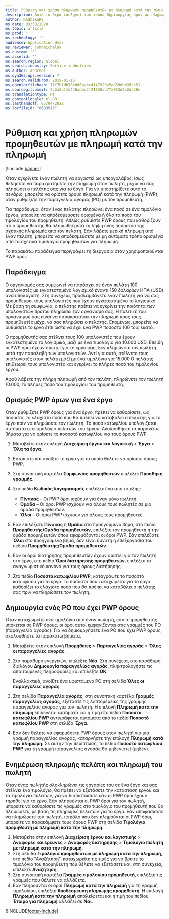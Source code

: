 ```yaml
---
title: Ρύθμιση και χρήση πληρωμών προμηθευτών με πληρωμή κατά την πληρωμή
description: Αυτό το θέμα επεξηγεί τον τρόπο δημιουργίας όρων με πληρωμή κατά την πληρωμή (PWP), ώστε να μπορείτε να αποδεσμεύσετε μερικές πληρωμές προμηθευτών, με βάση τις πληρωμές του πελάτη.
author: RadhikaRS
ms.date: 03/30/2020
ms.topic: article
ms.prod: ''
ms.technology: ''
audience: Application User
ms.reviewer: johnmichalak
ms.custom: ''
ms.assetid: ''
ms.search.region: Global
ms.search.industry: Service industries
ms.author: andchoi
ms.dyn365.ops.version: 7
ms.search.validFrom: 2019-01-15
ms.openlocfilehash: 71f7b1db58c0d6aacc4f47920e5ad39dbb35ec51
ms.sourcegitcommit: 2c2a5a11d446adec2f21030ab77a053d7e2da28e
ms.translationtype: HT
ms.contentlocale: el-GR
ms.lasthandoff: 05/04/2022
ms.locfileid: "8683913"
---
```

# <a name="set-up-and-use-pay-when-paid-vendor-payments"></a>Ρύθμιση και χρήση πληρωμών προμηθευτών με πληρωμή κατά την πληρωμή

[!include [banner](../includes/banner.md)]

Όταν εγκρίνετε έναν πωλητή να εργαστεί ως υπεργολάβος, ίσως θελήσετε να παρακρατήσετε την πληρωμή στον πωλητή, μέχρι να σας πληρώσει ο πελάτης σας για το έργο. Για να υποστηρίξετε αυτό το σενάριο, μπορείτε να ορίσετε όρους πληρωμή κατά την πληρωμή (PWP), όταν ρυθμίζετε την παραγγελία αγοράς (PO) με τον προμηθευτή.

Για παράδειγμα, όταν ένας πελάτης πληρώνει ένα ποσό σε ένα τιμολόγιο έργου, μπορείτε να αποδεσμεύσετε ορισμένα ή όλα τα ποσά του τιμολογίου του προμηθευτή. Απλώς ρυθμίστε PWP όρους που καθορίζουν ότι ο προμηθευτής θα πληρωθεί μετά τη λήψη ενός ποσοστού της σχετικής πληρωμής από τον πελάτη. Εάν λάβετε μερική πληρωμή από έναν πελάτη, μπορείτε να αποδεσμεύσετε με μη αυτόματο τρόπο ορισμένα από τα σχετικά τιμολόγια προμηθευτών για πληρωμή.

Το παρακάτω παράδειγμα περιγράφει τη διεργασία όταν χρησιμοποιούνται PWP όροι.

## <a name="example"></a>Παράδειγμα

Ο οργανισμός σας συμφωνεί να παράσχει σε έναν πελάτη 100 υπολογιστές με εγκατεστημένο λογισμικό έναντι 150 δολαρίων ΗΠΑ (USD) ανά υπολογιστή. Στη συνέχεια, προσλαμβάνετε έναν πωλητή για να σας προμηθεύσει τους υπολογιστές που έχουν εγκατεστημένο το λογισμικό. Με βάση τη συμφωνία, ο πελάτης πρέπει να εγκρίνει την ποιότητα των υπολογιστών προτού πληρώσει τον οργανισμό σας. Η πολιτική του οργανισμού σας είναι να παρακρατήσει την πληρωμή προς τους προμηθευτές μέχρι να σας πληρώσει ο πελάτης. Επομένως, μπορείτε να ρυθμίσετε το έργο έτσι ώστε να έχει ένα PWP ποσοστό 100 τοις εκατό.

Ο προμηθευτής σας στέλνει τους 100 υπολογιστές που έχουν εγκατεστημένο το λογισμικό, μαζί με ένα τιμολόγιο για 10.000 USD. Επειδή οι PWP όροι έχουν οριστεί για το έργο σας, δεν πληρώνετε τον πωλητή μετά την παραλαβή των υπολογιστών. Αντί για αυτό, στέλνετε τους υπολογιστές στον πελάτη μαζί με ένα τιμολόγιο για 15.000 Ο πελάτης επιθεωρεί τους υπολογιστές και εγκρίνει το πλήρες ποσό του τιμολογίου έργου.

Αφού λάβετε την πλήρη πληρωμή από τον πελάτη, πληρώνετε τον πωλητή 10.000, το πλήρες ποσό του τιμολογίου του προμηθευτή.

## <a name="set-up-pwp-terms-for-a-project"></a>Ορισμός PWP όρων για ένα έργο

Όταν ρυθμίζετε PWP όρους για ένα έργο, πρέπει να καθορίσετε, ως ποσοστό, το ελάχιστο ποσό που θα πρέπει να καταβάλει ο πελάτης για το έργο πριν να πληρώσετε τον πωλητή. Το ποσό κατωφλίου υπολογίζεται αυτόματα στα τιμολόγια πελατών του έργου. Ακολουθήστε τα παρακάτω βήματα για να ορίσετε το ποσοστό κατωφλίου για τους όρους PWP.

1. Μεταβείτε στην επλογή **Διαχείριση έργου και λογιστική** \> **Έργα** \> **Όλα τα έργα**.
2. Εντοπίστε και ανοίξτε το έργο για το οποίο θέλετε να ορίσετε όρους PWP.
3. Στη συνοπτική καρτέλα **Συμφωνίες προμηθευτών** επιλέξτε **Προσθήκη γραμμής**.
3. Στο πεδίο **Κωδικός λογαριασμού**, επιλέξτε ένα από τα εξής:

    - **Πίνακας** – Οι PWP όροι ισχύουν για έναν μόνο πωλητή.
    - **Ομάδα** – Οι όροι PWP ισχύουν για όλους τους πωλητές σε μια ομάδα προμηθευτών.
    - **Όλοι** – Οι όροι PWP ισχύουν για όλους τους προμηθευτές.

4. Εάν επιλέξατε **Πίνακας** ή **Ομάδα** στο προηγούμενο βήμα, στο πεδίο **Προμηθευτής/Ομάδα προμηθευτών**, επιλέξτε τον προμηθευτή ή την ομάδα προμηθευτών όπου εφαρμόζονται οι όροι PWP. Εάν επιλέξατε **Όλοι** στο προηγούμενο βήμα, δεν είναι δυνατή η επεξεργασία του πεδίου **Προμηθευτής/Ομάδα προμηθευτών**.
5. Εάν οι όροι διατήρησης προμηθευτών έχουν οριστεί για τον πωλητή στο έργο, στο πεδίο **Όροι διατήρησης προμηθευτών**, επιλέξτε το αναγνωριστικό κανόνα για τους όρους διατήρησης.
6. Στο πεδίο **Ποσοστό κατωφλίου PWP**, καταγράψτε το ποσοστό κατωφλίου για το έργο. Το ποσοστό που καταχωρείτε για το έργο καθορίζει το ελάχιστο ποσό που θα πρέπει να καταβάλει ο πελάτης σας πριν να πληρώσετε τον πωλητή.

## <a name="create-a-po-that-has-pwp-terms"></a>Δημιουργία ενός PO που έχει PWP όρους

Όταν καταχωρείτε ένα τιμολόγιο από έναν πωλητή, εάν ο προμηθευτής υπόκειται σε PWP όρους, οι όροι αυτοί εμφανίζονται στις γραμμές του PO (παραγγελία αγοράς). Για να δημιουργήσετε ένα PO που έχει PWP όρους, ακολουθήστε τα παρακάτω βήματα.

1. Μεταβείτε στην επιλογή **Προμήθειες** \> **Παραγγελίες αγοράς** \> **Όλες οι παραγγελίες αγοράς**.
2. Στο παράθυρο ενεργειών, επιλέξτε **Νέα**. Στη συνέχεια, στο παράθυρο διαλόγου **Δημιουργία παραγγελίας αγοράς**, πληκτρολογήστε τις απαιτούμενες πληροφορίες και επιλέξτε **OK**.

    Εναλλακτικά, ανοίξτε ένα υφιστάμενο PO στη σελίδα **Όλες οι παραγγελίες αγοράς**.

4. Στη σελίδα **Παραγγελία αγοράς**, στη συνοπτική καρτέλα **Γραμμές παραγγελίας αγοράς**, εξετάστε τις λεπτομέρειες της γραμμής παραγγελίας αγοράς για τον πωλητή. Η επιλογή **Πληρωμή κατά την πληρωμή** επιλέγεται αυτόματα και η τιμή στο πεδίο **Ποσοστό κατωφλίου PWP** αντιγράφεται αυτόματα από το πεδίο **Ποσοστό κατωφλίου PWP** στη σελίδα **Έργα**.
6. Εάν δεν θέλετε να εφαρμόσετε PWP όρους στον πωλητή για μια γραμμή παραγγελίας αγοράς, καταργήστε την επιλογή **Πληρωμή κατά την πληρωμή**. Σε αυτήν την περίπτωση, το πεδίο **Ποσοστό κατωφλίου PWP** για τη γραμμή παραγγελίας αγοράς θα μηδενιστεί (μηδέν).

## <a name="update-a-customer-payment-and-pay-the-vendor"></a>Ενημέρωση πληρωμής πελάτη και πληρωμή του πωλητή

Όταν ένας πωλητής ολοκληρώνει τις εργασίες του σε ένα έργο και σας στέλνει ένα τιμολόγιο, θα πρέπει να εξετάσετε την κατάσταση έργου και τα τιμολόγια πελατών, για να διαπιστώσετε εάν οι PWP όροι έχουν τηρηθεί για το έργο. Εάν πληρούνται οι PWP όροι για τον πωλητή, μπορείτε να καθορίσετε τις γραμμές στο τιμολόγιο του προμηθευτή που θα πληρώσετε, με βάση τις πληρωμές πελατών για το έργο. Εάν αποφασίσετε να πληρώσετε τον πωλητή, παρόλο που δεν πληρούνται οι PWP όροι, μπορείτε να παρακάμψετε τους όρους PWP στη σελίδα **Τιμολόγιο προμηθευτή με πληρωμή κατά την πληρωμή**.

1. Μεταβείτε στην επιλογή **Διαχείριση έργου και λογιστικής** \> **Αναφορές και έρευνες** \> **Αναφορές διατήρησης** \> **Τιμολόγιο πωλητή με πληρωμή κατά την πληρωμή**.
2. Στη σελίδα **Τιμολόγια προμηθευτών με πληρωμή κατά την πληρωμή**, στο πεδίο "Αναζήτηση", καταχωρείτε τις τιμές για να βρείτε το τιμολόγιο του προμηθευτή που θέλετε να εξετάσετε και, στη συνέχεια, επιλέξτε **Αναζήτηση**.
3. Στη συνοπτική καρτέλα **Γραμμές τιμολογίου προμηθευτή**, επιλέξτε τις γραμμές που θέλετε να αλλάξετε.
4. Εάν πληρούνται οι όροι **Πληρωμή κατά την πληρωμή** για τη γραμμή τιμολογίου, επιλέξτε **Αποδέσμευση πληρωμής προμηθευτή**. Η επιλογή **Πληρωμή κατά την πληρωμή** απαλείφεται και η τιμή του πεδίου **Έτοιμο για πληρωμή** αλλάζει σε **Ναι**.


[!INCLUDE[footer-include](../includes/footer-banner.md)]